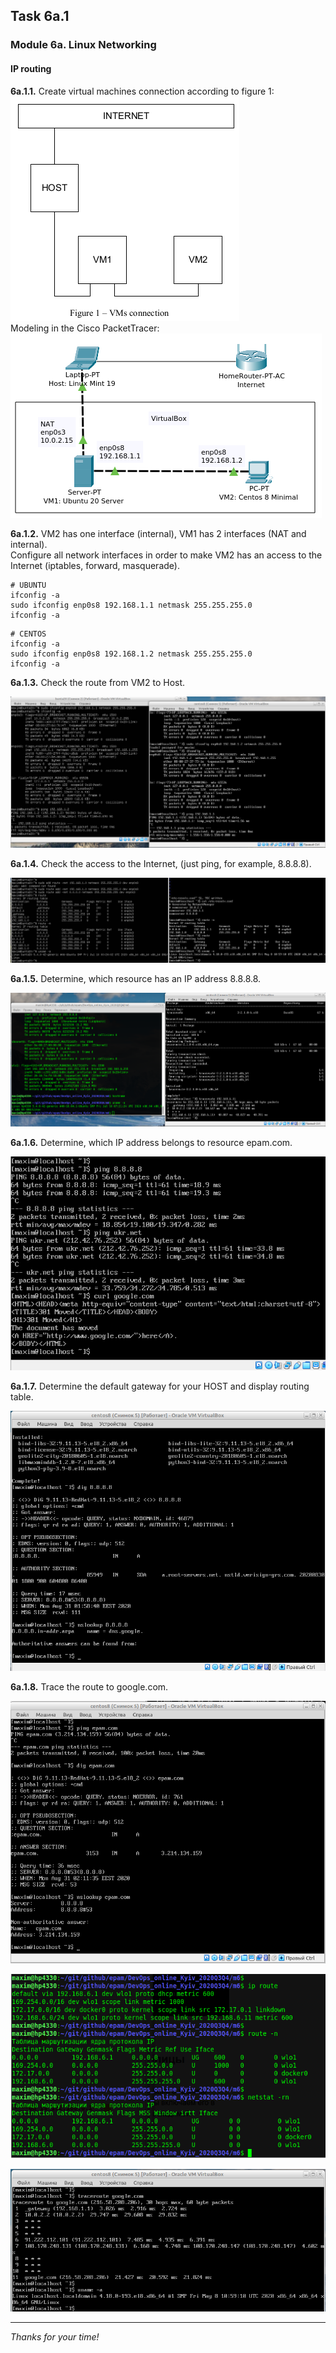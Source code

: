 ## Task 6a.1
### Module 6a. Linux Networking
#### IP routing

**6a.1.1.** Create virtual machines connection according to figure 1:  
![ScrShot 01](scr/01.png "ScrShot 01")  
Modeling in the Cisco PacketTracer:  
![ScrShot 02](scr/02.png "ScrShot 02")  

**6a.1.2.** VM2 has one interface (internal), VM1 has 2 interfaces (NAT and internal).  
Configure all network interfaces in order to make VM2 has an access to the Internet (iptables, forward, masquerade).  

```
# UBUNTU
ifconfig -a
sudo ifconfig enp0s8 192.168.1.1 netmask 255.255.255.0
ifconfig -a
```
```
# CENTOS
ifconfig -a
sudo ifconfig enp0s8 192.168.1.2 netmask 255.255.255.0
ifconfig -a
```

**6a.1.3.** Check the route from VM2 to Host.  

![ScrShot 03](scr/03.png "ScrShot 03")  

**6a.1.4.** Check the access to the Internet, (just ping, for example, 8.8.8.8).  

![ScrShot 04](scr/04.png "ScrShot 04")  

**6a.1.5.** Determine, which resource has an IP address 8.8.8.8.  

![ScrShot 05](scr/05.png "ScrShot 05")  

**6a.1.6.** Determine, which IP address belongs to resource epam.com.  

![ScrShot 06](scr/06.png "ScrShot 06")  

**6a.1.7.** Determine the default gateway for your HOST and display routing table.  

![ScrShot 07](scr/07.png "ScrShot 07")  

**6a.1.8.** Trace the route to google.com.  

![ScrShot 08](scr/08.png "ScrShot 08")  

![ScrShot 09](scr/09.png "ScrShot 09")  

![ScrShot 10.](scr/10.png "ScrShot 10")  
___
 
_Thanks for your time!_  
